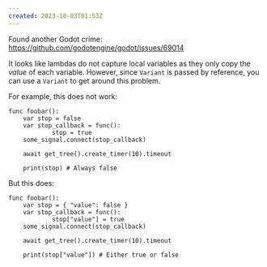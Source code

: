 ```yaml
---
created: 2023-10-03T01:53Z
---
```


Found another Godot crime: https://github.com/godotengine/godot/issues/69014

It looks like lambdas do not capture local variables as they only copy the _value_ of each variable. However, since `Variant` is passed by reference, you can use a `Variant` to get around this problem.

For example, this does not work:

```gdscript
func foobar():
	var stop = false
	var stop_callback = func():
			stop = true
	some_signal.connect(stop_callback)

	await get_tree().create_timer(10).timeout

	print(stop) # Always false
```

But this does:

```gdscript
func foobar():
	var stop = { "value": false }
	var stop_callback = func():
			stop["value"] = true
	some_signal.connect(stop_callback)

	await get_tree().create_timer(10).timeout

	print(stop["value"]) # Either true or false
```
